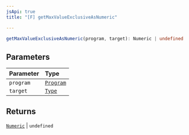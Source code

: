 ```yaml
---
jsApi: true
title: "[F] getMaxValueExclusiveAsNumeric"

---
```

```ts
getMaxValueExclusiveAsNumeric(program, target): Numeric | undefined
```

## Parameters

| Parameter | Type |
| :------ | :------ |
| `program` | [`Program`](../interfaces/Program.md) |
| `target` | [`Type`](../type-aliases/Type.md) |

## Returns

[`Numeric`](../interfaces/Numeric.md) \| `undefined`
